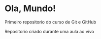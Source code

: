 # Ola, Mundo!
 Primeiro repositorio do curso de Git e GitHub

 Repositorio criado durante uma aula ao vivo
